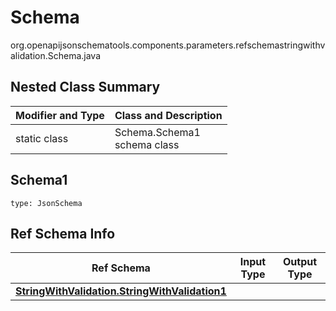 # Schema
org.openapijsonschematools.components.parameters.refschemastringwithvalidation.Schema.java

## Nested Class Summary
| Modifier and Type | Class and Description |
| ----------------- | ---------------------- |
| static class | Schema.Schema1<br> schema class |

## Schema1
```
type: JsonSchema
```

## Ref Schema Info
Ref Schema | Input Type | Output Type
---------- | ---------- | -----------
[**StringWithValidation.StringWithValidation1**](../../../components/schemas/StringWithValidation.md) |  | 
